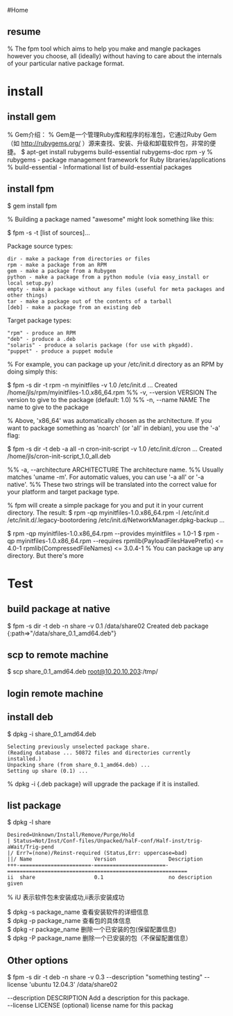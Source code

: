 #Home
## resume
% The fpm tool which aims to help you make and mangle packages however you choose, all (ideally) without having to care about the internals of your particular native package format. 

# install 
## install gem 
% Gem介绍：
% Gem是一个管理Ruby库和程序的标准包，它通过Ruby Gem（如 http://rubygems.org/ ）源来查找、安装、升级和卸载软件包，非常的便捷。
$ apt-get install rubygems build-essential rubygems-doc rpm -y
% rubygems - package management framework for Ruby libraries/applications
% build-essential - Informational list of build-essential packages
## install fpm
$ gem install fpm

% Building a package named "awesome" might look something like this:

$ fpm -s <source type> -t <target type> [list of sources]...

Package source types:

    dir - make a package from directories or files
    rpm - make a package from an RPM
    gem - make a package from a Rubygem
    python - make a package from a python module (via easy_install or local setup.py)
    empty - make a package without any files (useful for meta packages and other things)
    tar - make a package out of the contents of a tarball
    [deb] - make a package from an existing deb

Target package types:

    "rpm" - produce an RPM
    "deb" - produce a .deb
    "solaris" - produce a solaris package (for use with pkgadd). 
    "puppet" - produce a puppet module

% For example, you can package up your /etc/init.d directory as an RPM by doing simply this:

$ fpm -s dir -t rpm -n myinitfiles -v 1.0 /etc/init.d
    ...
    Created /home/jls/rpm/myinitfiles-1.0.x86_64.rpm
%%  -v, --version VERSION         The version to give to the package (default: 1.0)
%%  -n, --name NAME               The name to give to the package

% Above, 'x86_64' was automatically chosen as the architecture. If you want to package something as 'noarch' (or 'all' in debian), you use the '-a' flag:

$ fpm -s dir -t deb -a all -n cron-init-script -v 1.0 /etc/init.d/cron
...
Created /home/jls/cron-init-script_1.0_all.deb

%%  -a, --architecture ARCHITECTURE The architecture name. 
%%      Usually matches 'uname -m'. For automatic values, you can use '-a all' or '-a native'. 
%%      These two strings will be translated into the correct value for your platform and target package type.
 
% fpm will create a simple package for you and put it in your current directory. The result:
$ rpm -qp myinitfiles-1.0.x86_64.rpm -l
    /etc/init.d
    /etc/init.d/.legacy-bootordering
    /etc/init.d/NetworkManager.dpkg-backup
    ...

$ rpm -qp myinitfiles-1.0.x86_64.rpm --provides
    myinitfiles = 1.0-1
$ rpm -qp myinitfiles-1.0.x86_64.rpm --requires
    rpmlib(PayloadFilesHavePrefix) <= 4.0-1
    rpmlib(CompressedFileNames) <= 3.0.4-1
% You can package up any directory. But there's more

# Test
## build package at native
$ fpm -s dir -t deb -n share -v 0.1 /data/share02
    Created deb package {:path=>"/data/share_0.1_amd64.deb"}
## scp to remote machine
$ scp share_0.1_amd64.deb root@10.20.10.203:/tmp/
## login remote machine
## install deb 
$ dpkg -i share_0.1_amd64.deb   

    Selecting previously unselected package share.  
    (Reading database ... 50872 files and directories currently installed.)  
    Unpacking share (from share_0.1_amd64.deb) ...  
    Setting up share (0.1) ...  
% dpkg -i {.deb package} will upgrade the package if it is installed.
## list package
$ dpkg -l share  

    Desired=Unknown/Install/Remove/Purge/Hold  
    | Status=Not/Inst/Conf-files/Unpacked/halF-conf/Half-inst/trig-aWait/Trig-pend  
    |/ Err?=(none)/Reinst-required (Status,Err: uppercase=bad)  
    ||/ Name                    Version                 Description  
    +++-=======================-=======================-==========================================================  
    ii  share                   0.1                     no description given  
% iU 表示软件包未安装成功,ii表示安装成功  

$ dpkg -s package_name 查看安装软件的详细信息  
$ dpkg -p package_name 查看包的具体信息  
$ dpkg -r package_name 删除一个已安装的包(保留配置信息)  
$ dpkg -P package_name 删除一个已安装的包（不保留配置信息）  
## Other options
$ fpm -s dir -t deb -n share -v 0.3 --description "something testing" --license 'ubuntu 12.04.3' /data/share02   

  --description DESCRIPTION     Add a description for this package.  
  --license LICENSE             (optional) license name for this packag  
